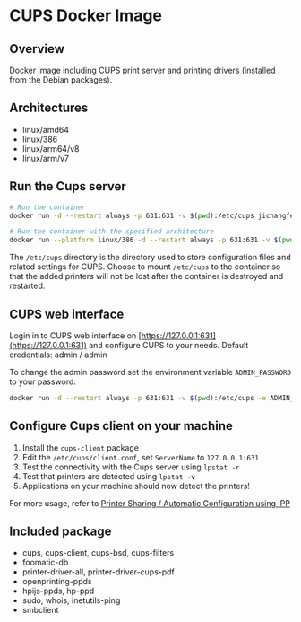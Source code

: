 # CUPS Docker Image

## Overview

Docker image including CUPS print server and printing drivers (installed from the Debian packages).

## Architectures

- linux/amd64
- linux/386
- linux/arm64/v8
- linux/arm/v7

## Run the Cups server

```bash
# Run the container
docker run -d --restart always -p 631:631 -v $(pwd):/etc/cups jichangfeng/cups:latest
```

```bash
# Run the container with the specified architecture
docker run --platform linux/386 -d --restart always -p 631:631 -v $(pwd):/etc/cups jichangfeng/cups:latest
```

The `/etc/cups` directory is the directory used to store configuration files and related settings for CUPS.
Choose to mount `/etc/cups` to the container so that the added printers will not be lost after the container is destroyed and restarted.

## CUPS web interface

Login in to CUPS web interface on [https://127.0.0.1:631](https://127.0.0.1:631) and configure CUPS to your needs.
Default credentials: admin / admin

To change the admin password set the environment variable `ADMIN_PASSWORD` to your password.

```bash
docker run -d --restart always -p 631:631 -v $(pwd):/etc/cups -e ADMIN_PASSWORD=AnySecretPassword jichangfeng/cups:latest
```

## Configure Cups client on your machine

1. Install the `cups-client` package
2. Edit the `/etc/cups/client.conf`, set `ServerName` to `127.0.0.1:631`
3. Test the connectivity with the Cups server using `lpstat -r`
4. Test that printers are detected using `lpstat -v`
5. Applications on your machine should now detect the printers!

For more usage, refer to [Printer Sharing / Automatic Configuration using IPP](https://www.cups.org/doc/sharing.html#AUTO_IPP) 

## Included package

* cups, cups-client, cups-bsd, cups-filters
* foomatic-db
* printer-driver-all, printer-driver-cups-pdf
* openprinting-ppds
* hpijs-ppds, hp-ppd
* sudo, whois, inetutils-ping
* smbclient
